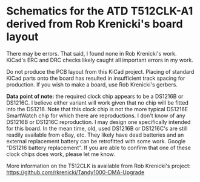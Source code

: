 Schematics for the ATD T512CLK-A1 derived from Rob Krenicki's board layout
==========================================================================

There may be errors. That said, I found none in Rob Krenicki's work. KiCad's ERC and DRC checks likely caught all important errors in my work.

Do not produce the PCB layout from this KiCad project. Placing of standard KiCad parts onto the board has resulted in insufficient track spacing for production. If you wish to make a board, use Rob Krenicki's gerbers.

**Data point of note:** the required clock chip appears to be a DS1216B or DS1216C. I believe either variant will work given that no chip will be fitted into the DS1216. Note that this clock chip is not the more typical DS1216E SmartWatch chip for which there are reproductions. I don't know of any DS1216B or DS1216C reproduction. I may design one specifically intended for this board. In the mean time, old, used DS1216B or DS1216C's are still readily available from eBay, etc. They likely have dead batteries and an external replacement battery can be retrofitted with some work. Google "DS1216 battery replacement". If you are able to confirm that one of these clock chips does work, please let me know. 

More information on the T512CLK is available from Rob Krenicki's project: https://github.com/rkrenicki/Tandy1000-DMA-Upgrade
